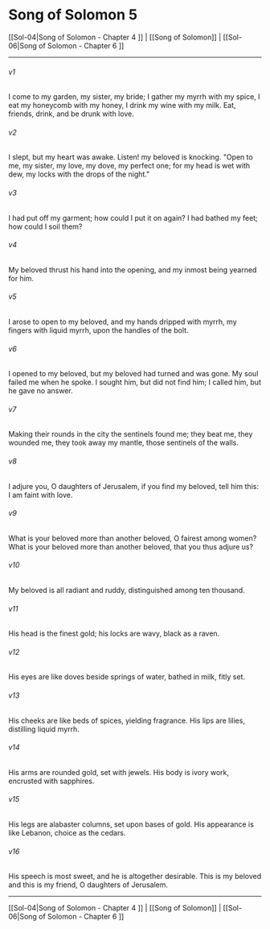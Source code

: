 # Song of Solomon 5

[[Sol-04|Song of Solomon - Chapter 4 ]] | [[Song of Solomon]] | [[Sol-06|Song of Solomon - Chapter 6 ]]
***

###### v1
I come to my garden, my sister, my bride; I gather my myrrh with my spice, I eat my honeycomb with my honey, I drink my wine with my milk. Eat, friends, drink, and be drunk with love.
###### v2
I slept, but my heart was awake. Listen! my beloved is knocking. "Open to me, my sister, my love, my dove, my perfect one; for my head is wet with dew, my locks with the drops of the night."
###### v3
I had put off my garment; how could I put it on again? I had bathed my feet; how could I soil them?
###### v4
My beloved thrust his hand into the opening, and my inmost being yearned for him.
###### v5
I arose to open to my beloved, and my hands dripped with myrrh, my fingers with liquid myrrh, upon the handles of the bolt.
###### v6
I opened to my beloved, but my beloved had turned and was gone. My soul failed me when he spoke. I sought him, but did not find him; I called him, but he gave no answer.
###### v7
Making their rounds in the city the sentinels found me; they beat me, they wounded me, they took away my mantle, those sentinels of the walls.
###### v8
I adjure you, O daughters of Jerusalem, if you find my beloved, tell him this: I am faint with love.
###### v9
What is your beloved more than another beloved, O fairest among women? What is your beloved more than another beloved, that you thus adjure us?
###### v10
My beloved is all radiant and ruddy, distinguished among ten thousand.
###### v11
His head is the finest gold; his locks are wavy, black as a raven.
###### v12
His eyes are like doves beside springs of water, bathed in milk, fitly set.
###### v13
His cheeks are like beds of spices, yielding fragrance. His lips are lilies, distilling liquid myrrh.
###### v14
His arms are rounded gold, set with jewels. His body is ivory work, encrusted with sapphires.
###### v15
His legs are alabaster columns, set upon bases of gold. His appearance is like Lebanon, choice as the cedars.
###### v16
His speech is most sweet, and he is altogether desirable. This is my beloved and this is my friend, O daughters of Jerusalem.

***

[[Sol-04|Song of Solomon - Chapter 4 ]] | [[Song of Solomon]] | [[Sol-06|Song of Solomon - Chapter 6 ]]
